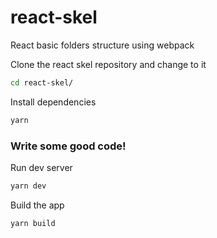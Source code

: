 # react-skel
React basic folders structure using webpack

Clone the react skel repository and change to it
```bash
cd react-skel/
```

Install dependencies
```bash
yarn
```

### Write some good code!

Run dev server
```bash
yarn dev
```

Build the app
```bash
yarn build
```
